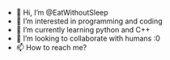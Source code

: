 - 👋 Hi, I’m @EatWithoutSleep
- 👀 I’m interested in programming and coding
- 🌱 I’m currently learning python and C++
- 💞️ I’m looking to collaborate with humans :0
- 📫 How to reach me?

<!---
EatWithoutSleep/EatWithoutSleep is a ✨ special ✨ repository because its `README.md` (this file) appears on your GitHub profile.
You can click the Preview link to take a look at your changes.
--->
